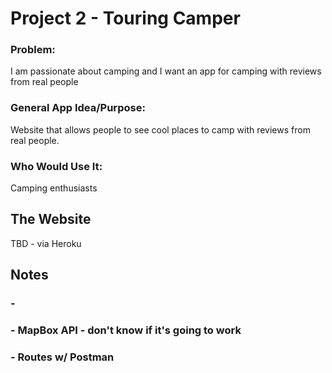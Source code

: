 # Project 2 - Touring Camper

### Problem:

I am passionate about camping and I want an app for camping with reviews from real people

### General App Idea/Purpose:

Website that allows people to see cool places to camp with reviews from real people.

### Who Would Use It:

Camping enthusiasts

## The Website

TBD - via Heroku

## Notes

### -

### - MapBox API - don't know if it's going to work

### - Routes w/ Postman
